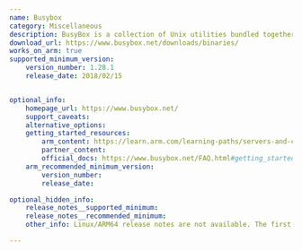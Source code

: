 ```yaml
---
name: Busybox
category: Miscellaneous
description: BusyBox is a collection of Unix utilities bundled together into one executable file.
download_url: https://www.busybox.net/downloads/binaries/
works_on_arm: true
supported_minimum_version:
    version_number: 1.28.1
    release_date: 2018/02/15


optional_info: 
    homepage_url: https://www.busybox.net/
    support_caveats:
    alternative_options:
    getting_started_resources:
        arm_content: https://learn.arm.com/learning-paths/servers-and-cloud-computing/refinfra-quick-start/build-2/
        partner_content:
        official_docs: https://www.busybox.net/FAQ.html#getting_started
    arm_recommended_minimum_version:
        version_number:
        release_date:

optional_hidden_info:
    release_notes__supported_minimum:
    release_notes__recommended_minimum:
    other_info: Linux/ARM64 release notes are not available. The first Linux/armv8 tar is available from version v1.28.1 and  can be found [here](https://www.busybox.net/downloads/binaries/1.28.1-defconfig-multiarch/).

---
```

